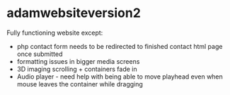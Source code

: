 # adamwebsiteversion2

Fully functioning website except:
- php contact form needs to be redirected to finished contact html page once submitted
- formatting issues in bigger media screens
- 3D imaging scrolling + containers fade in
- Audio player - need help with being able to move playhead even when mouse leaves the container while dragging 
